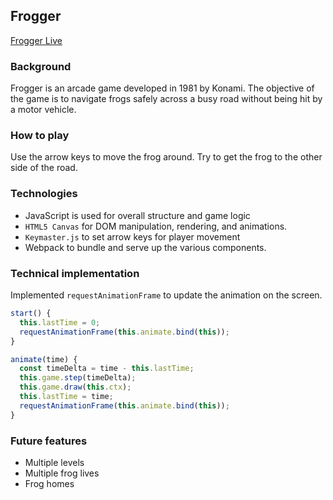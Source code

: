 ## Frogger

[Frogger Live][link]

[link]: https://alissara.github.io/Frogger/

### Background

Frogger is an arcade game developed in 1981 by Konami. The objective of the game is to navigate frogs safely across a busy road without being hit by a motor vehicle.

### How to play

Use the arrow keys to move the frog around. Try to get the frog to the other side of the road.

### Technologies

- JavaScript is used for overall structure and game logic
- `HTML5 Canvas` for DOM manipulation, rendering, and animations.
- `Keymaster.js` to set arrow keys for player movement
- Webpack to bundle and serve up the various components.

### Technical implementation

Implemented `requestAnimationFrame` to update the animation on the screen.

```javascript
start() {
  this.lastTime = 0;
  requestAnimationFrame(this.animate.bind(this));
}

animate(time) {
  const timeDelta = time - this.lastTime;
  this.game.step(timeDelta);
  this.game.draw(this.ctx);
  this.lastTime = time;
  requestAnimationFrame(this.animate.bind(this));
}
```

### Future features

- Multiple levels
- Multiple frog lives
- Frog homes
